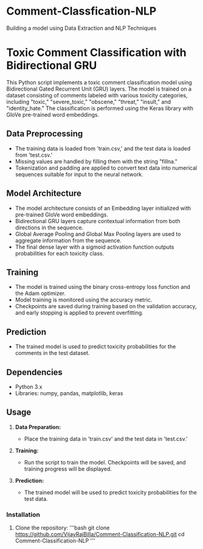 # Comment-Classfication-NLP
Building a model using Data Extraction and NLP Techniques

# Toxic Comment Classification with Bidirectional GRU

This Python script implements a toxic comment classification model using Bidirectional Gated Recurrent Unit (GRU) layers. The model is trained on a dataset consisting of comments labeled with various toxicity categories, including "toxic," "severe_toxic," "obscene," "threat," "insult," and "identity_hate." The classification is performed using the Keras library with GloVe pre-trained word embeddings.

## Data Preprocessing

- The training data is loaded from 'train.csv,' and the test data is loaded from 'test.csv.'
- Missing values are handled by filling them with the string "fillna."
- Tokenization and padding are applied to convert text data into numerical sequences suitable for input to the neural network.

## Model Architecture

- The model architecture consists of an Embedding layer initialized with pre-trained GloVe word embeddings.
- Bidirectional GRU layers capture contextual information from both directions in the sequence.
- Global Average Pooling and Global Max Pooling layers are used to aggregate information from the sequence.
- The final dense layer with a sigmoid activation function outputs probabilities for each toxicity class.

## Training

- The model is trained using the binary cross-entropy loss function and the Adam optimizer.
- Model training is monitored using the accuracy metric.
- Checkpoints are saved during training based on the validation accuracy, and early stopping is applied to prevent overfitting.

## Prediction

- The trained model is used to predict toxicity probabilities for the comments in the test dataset.

## Dependencies

- Python 3.x
- Libraries: numpy, pandas, matplotlib, keras

## Usage

1. **Data Preparation:**
   - Place the training data in 'train.csv' and the test data in 'test.csv.'

2. **Training:**
   - Run the script to train the model. Checkpoints will be saved, and training progress will be displayed.

3. **Prediction:**
   - The trained model will be used to predict toxicity probabilities for the test data.

### Installation

1. Clone the repository:
 '''bash
   git clone https://github.com/VijayRajBilla/Comment-Classification-NLP.git
   cd Comment-Classification-NLP
'''
